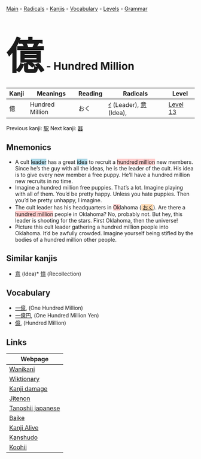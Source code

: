 <style> bigfont {font-size: 100px}</style>
[Main](../README.md) -
[Radicals](../radicals.md) -
[Kanjis](../kanjis.md) -
[Vocabulary](../vocabulary.md) -
[Levels](../levels.md) -
[Grammar](../grammar.md)
# <bigfont> 億</bigfont> - Hundred Million 

| Kanji | Meanings | Reading | Radicals | Level |
| --- | --- | --- | --- | --- |
| 億 | Hundred Million | おく | [ｲ](../radicals/ｲ.md) (Leader), [意](../radicals/意.md) (Idea),  | [Level 13](../levels/wk_level13.md) |

Previous kanji: [駅](駅.md) Next kanji: [器](器.md) 

## Mnemonics
 * A cult <span style="background-color:#ADD8E6"> leader</span> has a great <span style="background-color:#ADD8E6"> idea</span> to recruit a <span style="background-color:#ffcccb"> hundred million</span> new members. Since he’s the guy with all the ideas, he is the leader of the cult. His idea is to give every new member a free puppy. He’ll have a hundred million new recruits in no time.
* Imagine a hundred million free puppies. That’s a lot. Imagine playing with all of them. You’d be pretty happy. Unless you hate puppies. Then you’d be pretty unhappy, I imagine.
* The cult leader has his headquarters in <span style="background-color:#ffcccb"> Ok</span>lahoma (<span style="background-color:#fed8b1"> [おく](https://jisho.org/search/おく)</span>). Are there a <span style="background-color:#ffcccb"> hundred million</span> people in Oklahoma? No, probably not. But hey, this leader is shooting for the stars. First Oklahoma, then the universe!
* Picture this cult leader gathering a hundred million people into Oklahoma. It’d be awfully crowded. Imagine yourself being stifled by the bodies of a hundred million other people.


## Similar kanjis
 * [意](意.md) (Idea)* [憶](憶.md) (Recollection)


## Vocabulary
 * [一億](../vocabulary/億.md), (One Hundred Million)
* [一億円](../vocabulary/億.md), (One Hundred Million Yen)
* [億](../vocabulary/億.md), (Hundred Million)



## Links 

| Webpage |
| --- |
| [Wanikani          ](https://www.wanikani.com/kanji/億) |
| [Wiktionary        ](https://en.wiktionary.org/wiki/億) |
| [Kanji damage      ](http://www.kanjidamage.com/kanji/search?utf8=✓&q=億) |
| [Jitenon           ](https://jitenon.com/kanji/億) |
| [Tanoshii japanese ](https://www.tanoshiijapanese.com/dictionary/kanji.cfm?k=億) |
| [Baike             ](https://baike.baidu.com/item/億) |
| [Kanji Alive       ](https://app.kanjialive.com/億) |
| [Kanshudo          ](https://www.kanshudo.com/searchmn?q=億) |
| [Koohii            ](https://kanji.koohii.com/study/kanji/億) |
